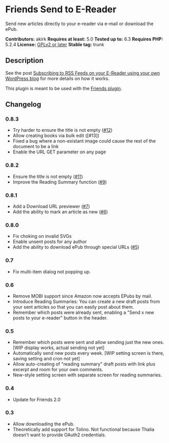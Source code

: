 # Friends Send to E-Reader

Send new articles directly to your e-reader via e-mail or download the ePub.

**Contributors:** akirk
**Requires at least:** 5.0
**Tested up to:** 6.3
**Requires PHP:** 5.2.4
**License:** [GPLv2 or later](http://www.gnu.org/licenses/gpl-2.0.html)
**Stable tag:** trunk

## Description

See the post [Subscribing to RSS Feeds on your E-Reader using your own WordPress blog](https://wpfriends.at/2021/09/20/subscribing-to-rss-feeds-on-your-e-reader/) for more details on how it works.

This plugin is meant to be used with the [Friends plugin](https://github.com/akirk/friends/).

## Changelog

### 0.8.3
- Try harder to ensure the title is not empty ([#12])
- Allow creating books via bulk edit ([#13])
- Fixed a bug where a non-existant image could cause the rest of the document to be a link
- Enable the URL GET parameter on any page

### 0.8.2
- Ensure the title is not empty ([#11])
- Improve the Reading Summary function ([#9])

### 0.8.1
- Add a Download URL previewer ([#7])
- Add the ability to mark an article as new ([#6])

### 0.8.0
- Fix choking on invalid SVGs
- Enable unsent posts for any author
- Add the ability to download ePub through special URLs ([#5])

### 0.7
- Fix multi-item dialog not popping up.

### 0.6
- Remove MOBI support since Amazon now accepts EPubs by mail.
- Introduce Reading Summaries: You can create a new draft posts from your sent articles so that you can easily post about them.
- Remember which posts were already sent, enabling a "Send x new posts to your e-reader" button in the header.

### 0.5
- Remember which posts were sent and allow sending just the new ones. [WIP display works, actual sending not yet]
- Automatically send new posts every week. [WIP setting screen is there, saving setting and cron not yet]
- Allow auto-creating of "reading summary" draft posts with link plus excerpt and room for your own comments.
- New-style setting screen with separate screen for reading summaries.

### 0.4
- Update for Friends 2.0

### 0.3
- Allow downloading the ePub.
- Theoretically add support for Tolino. Not functional because Thalia doesn't want to provide OAuth2 credentials.

[#12]: https://github.com/akirk/friends-send-to-e-reader/pull/12
[#11]: https://github.com/akirk/friends-send-to-e-reader/pull/11
[#9]: https://github.com/akirk/friends-send-to-e-reader/pull/9
[#7]: https://github.com/akirk/friends-send-to-e-reader/pull/7
[#6]: https://github.com/akirk/friends-send-to-e-reader/pull/6
[#5]: https://github.com/akirk/friends-send-to-e-reader/pull/5
